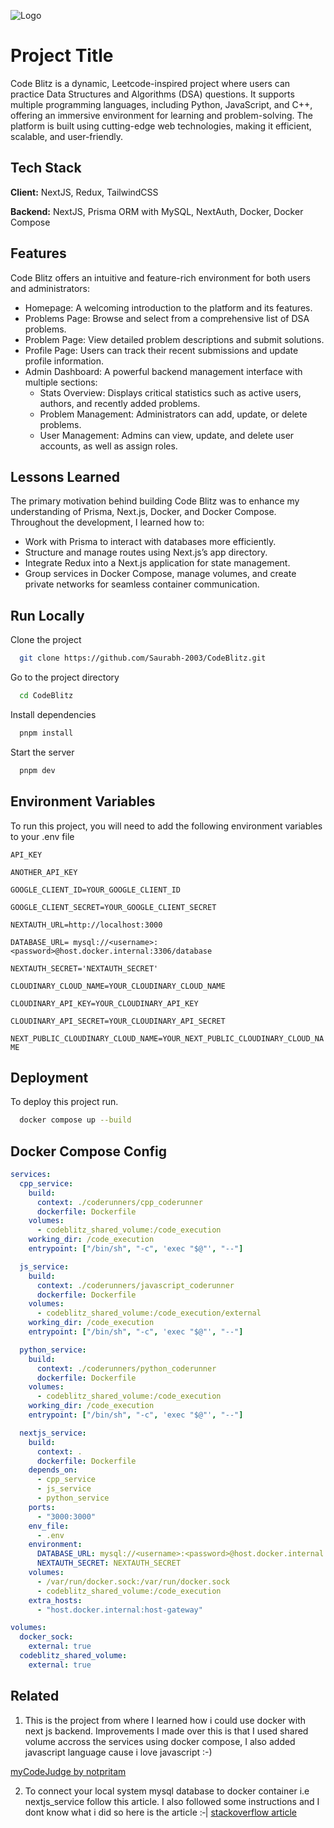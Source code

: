 
![Logo](https://github.com/Saurabh-2003/DoodleHub/blob/main/public/codeblitz.png)


# Project Title

Code Blitz is a dynamic, Leetcode-inspired project where users can practice Data Structures and Algorithms (DSA) questions. It supports multiple programming languages, including Python, JavaScript, and C++, offering an immersive environment for learning and problem-solving. The platform is built using cutting-edge web technologies, making it efficient, scalable, and user-friendly.

## Tech Stack

**Client:** NextJS, Redux, TailwindCSS

**Backend:** NextJS, Prisma ORM with MySQL, NextAuth, Docker, Docker Compose


## Features

Code Blitz offers an intuitive and feature-rich environment for both users and administrators:

- Homepage: A welcoming introduction to the platform and its features.
- Problems Page: Browse and select from a comprehensive list of DSA problems.
- Problem Page: View detailed problem descriptions and submit solutions.
- Profile Page: Users can track their recent submissions and update profile information.
- Admin Dashboard: A powerful backend management interface with multiple sections:
  - Stats Overview: Displays critical statistics such as active users, authors, and recently added problems.
  - Problem Management: Administrators can add, update, or delete problems.
  - User Management: Admins can view, update, and delete user accounts, as well as assign roles.


## Lessons Learned

The primary motivation behind building Code Blitz was to enhance my understanding of Prisma, Next.js, Docker, and Docker Compose. Throughout the development, I learned how to:

- Work with Prisma to interact with databases more efficiently.
- Structure and manage routes using Next.js’s app directory.
- Integrate Redux into a Next.js application for state management.
- Group services in Docker Compose, manage volumes, and create private networks for seamless container communication.
## Run Locally

Clone the project

```bash
  git clone https://github.com/Saurabh-2003/CodeBlitz.git
```

Go to the project directory

```bash
  cd CodeBlitz
```

Install dependencies

```bash
  pnpm install
```

Start the server

```bash
  pnpm dev
```


## Environment Variables

To run this project, you will need to add the following environment variables to your .env file

`API_KEY`

`ANOTHER_API_KEY`

`GOOGLE_CLIENT_ID=YOUR_GOOGLE_CLIENT_ID`

`GOOGLE_CLIENT_SECRET=YOUR_GOOGLE_CLIENT_SECRET`

`NEXTAUTH_URL=http://localhost:3000`

`DATABASE_URL= mysql://<username>:<password>@host.docker.internal:3306/database`

`NEXTAUTH_SECRET='NEXTAUTH_SECRET'`

`CLOUDINARY_CLOUD_NAME=YOUR_CLOUDINARY_CLOUD_NAME`

`CLOUDINARY_API_KEY=YOUR_CLOUDINARY_API_KEY`

`CLOUDINARY_API_SECRET=YOUR_CLOUDINARY_API_SECRET`

`NEXT_PUBLIC_CLOUDINARY_CLOUD_NAME=YOUR_NEXT_PUBLIC_CLOUDINARY_CLOUD_NAME`
## Deployment

To deploy this project run.

```bash
  docker compose up --build
```


## Docker Compose Config

```yaml
services:
  cpp_service:
    build:
      context: ./coderunners/cpp_coderunner
      dockerfile: Dockerfile
    volumes:
      - codeblitz_shared_volume:/code_execution
    working_dir: /code_execution
    entrypoint: ["/bin/sh", "-c", 'exec "$@"', "--"]

  js_service:
    build:
      context: ./coderunners/javascript_coderunner
      dockerfile: Dockerfile
    volumes:
      - codeblitz_shared_volume:/code_execution/external
    working_dir: /code_execution
    entrypoint: ["/bin/sh", "-c", 'exec "$@"', "--"]

  python_service:
    build:
      context: ./coderunners/python_coderunner
      dockerfile: Dockerfile
    volumes:
      - codeblitz_shared_volume:/code_execution
    working_dir: /code_execution
    entrypoint: ["/bin/sh", "-c", 'exec "$@"', "--"]

  nextjs_service:
    build:
      context: .
      dockerfile: Dockerfile
    depends_on:
      - cpp_service
      - js_service
      - python_service
    ports:
      - "3000:3000"
    env_file:
      - .env
    environment:
      DATABASE_URL: mysql://<username>:<password>@host.docker.internal:3306/codeblitz
      NEXTAUTH_SECRET: NEXTAUTH_SECRET
    volumes:
      - /var/run/docker.sock:/var/run/docker.sock
      - codeblitz_shared_volume:/code_execution
    extra_hosts:
      - "host.docker.internal:host-gateway"

volumes:
  docker_sock:
    external: true
  codeblitz_shared_volume:
    external: true
```

## Related

1) This is the project from where I learned how i could use docker with next js backend. Improvements I made over this is that I used shared volume accross the services using docker compose, I also added javascript language cause i love javascript :-)

[myCodeJudge by notpritam](https://github.com/notpritam/myCodeJudge)


2) To connect your local system mysql database to docker container i.e nextjs_service follow this article. I also followed some instructions and I dont know what i did so here is the article  :‑|
[stackoverflow article](https://stackoverflow.com/questions/44543842/how-to-connect-locally-hosted-mysql-database-with-the-docker-container)
